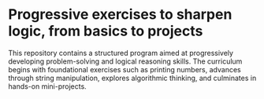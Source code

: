 # Progressive exercises to sharpen logic, from basics to projects

This repository contains a structured program aimed at progressively developing problem-solving and logical reasoning skills. The curriculum begins with foundational exercises such as printing numbers, advances through string manipulation, explores algorithmic thinking, and culminates in hands-on mini-projects.



